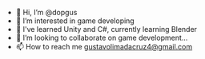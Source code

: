 - 👋 Hi, I’m @dopgus
- 👀 I’m interested in game developing
- 🌱 I've learned Unity and C#, currently learning Blender
- 💞️ I’m looking to collaborate on game development...
- 📫 How to reach me gustavolimadacruz4@gmail.com

<!---
dopgus/dopgus is a ✨ special ✨ repository because its `README.md` (this file) appears on your GitHub profile.
You can click the Preview link to take a look at your changes.
--->
